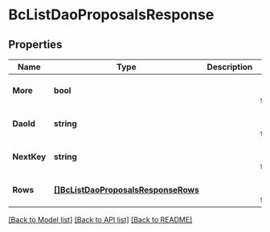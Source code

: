 # BcListDaoProposalsResponse

## Properties
Name | Type | Description | Notes
------------ | ------------- | ------------- | -------------
**More** | **bool** |  | [optional] [default to null]
**DaoId** | **string** |  | [optional] [default to null]
**NextKey** | **string** |  | [optional] [default to null]
**Rows** | [**[]BcListDaoProposalsResponseRows**](BcListDaoProposalsResponse_rows.md) |  | [optional] [default to null]

[[Back to Model list]](../README.md#documentation-for-models) [[Back to API list]](../README.md#documentation-for-api-endpoints) [[Back to README]](../README.md)


